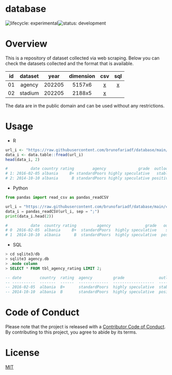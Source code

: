 # database
![lifecycle:
experimental](https://img.shields.io/badge/lifecycle-experimental-lightgrey)![status:
development](https://img.shields.io/badge/status-development-blue)

# Overview

This is a repository of dataset collected via web scraping. Below you can check the datasets collected and the format that is available.

| id | dataset |  year  | dimension |                                        csv                                        |                                 sql                                  |
|:--:|:-------:|:------:|:---------:|:---------------------------------------------------------------------------------:|:--------------------------------------------------------------------:|
| 01 | agency  | 202205 |  5157x6   | [x](https://raw.githubusercontent.com/brunofariadf/database/main/csv/agency.csv)  | [x](https://github.com/brunofariadf/database/raw/main/sql/agency.db) |
| 02 | stadium | 202205 |  2188x5   | [x](https://raw.githubusercontent.com/brunofariadf/database/main/csv/stadium.csv) |                                                                      |

The data are in the public domain and can be used without any restrictions.

# Usage

- R
``` r
url_i <- "https://raw.githubusercontent.com/brunofariadf/database/main/csv/agency.csv"
data_i <- data.table::fread(url_i)
head(data_i, 2)

#          date country rating        agency              grade  outlook
# 1: 2016-02-05 albania     B+ standardPoors highly speculative   stable
# 2: 2014-10-10 albania      B standardPoors highly speculative positive
```

- Python
``` python
from pandas import read_csv as pandas_readCSV

url_i = "https://raw.githubusercontent.com/brunofariadf/database/main/csv/agency.csv"
data_i = pandas_readCSV(url_i, sep = ";")
print(data_i.head(2))

#          date  country rating         agency               grade   outlook
# 0  2016-02-05  albania     B+  standardPoors  highly speculative    stable
# 1  2014-10-10  albania      B  standardPoors  highly speculative  positive
```

- SQL
``` sql
> cd sqlite3/db
> sqlite3 agency.db
> .mode column
> SELECT * FROM tbl_agency_rating LIMIT 2;

-- date        country  rating  agency         grade               outlook
-- ----------  -------  ------  -------------  ------------------  --------
-- 2016-02-05  albania  B+      standardPoors  highly speculative  stable
-- 2014-10-10  albania  B       standardPoors  highly speculative  positive
```

# Code of Conduct

Please note that the project is released with a [Contributor
Code of
Conduct](https://contributor-covenant.org/version/2/0/CODE_OF_CONDUCT.html). By contributing to this project, you agree to abide by its terms.

# License

[MIT](https://github.com/brunofariadf/database/blob/main/LICENSE)
